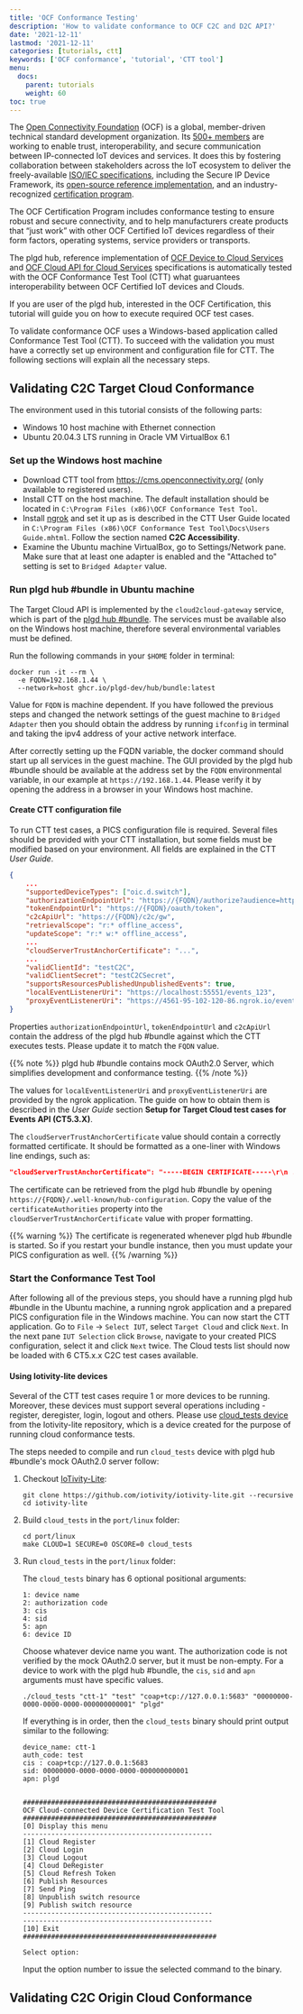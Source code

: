```yaml
---
title: 'OCF Conformance Testing'
description: 'How to validate conformance to OCF C2C and D2C API?'
date: '2021-12-11'
lastmod: '2021-12-11'
categories: [tutorials, ctt]
keywords: ['OCF conformance', 'tutorial', 'CTT tool']
menu:
  docs:
    parent: tutorials
    weight: 60
toc: true
---
```


The [Open Connectivity Foundation](https://openconnectivity.org) (OCF) is a global, member-driven technical standard development organization. Its [500+ members](https://openconnectivity.org/foundation/membership-list/) are working to enable trust, interoperability, and secure communication between IP-connected IoT devices and services. It does this by fostering collaboration between stakeholders across the IoT ecosystem to deliver the freely-available [ISO/IEC specifications](https://openconnectivity.org/developer/specifications/), including the Secure IP Device Framework, its [open-source reference implementation](https://openconnectivity.org/technology/), and an industry-recognized [certification program](https://openconnectivity.org/certification).

The OCF Certification Program includes conformance testing to ensure robust and secure connectivity, and to help manufacturers create products that “just work” with other OCF Certified IoT devices regardless of their form factors, operating systems, service providers or transports.

The plgd hub, reference implementation of [OCF Device to Cloud Services](https://openconnectivity.org/specs/OCF_Device_To_Cloud_Services_Specification_v2.2.4.pdf) and [OCF Cloud API for Cloud Services](https://openconnectivity.org/specs/OCF_Cloud_API_For_Cloud_Services_Specification_v2.2.4.pdf) specifications is automatically tested with the OCF Conformance Test Tool (CTT) what guaruantees interoperability between OCF Certified IoT devices and Clouds.

If you are user of the plgd hub, interested in the OCF Certification, this tutorial will guide you on how to execute required OCF test cases.

To validate conformance OCF uses a Windows-based application called Conformance Test Tool (CTT). To succeed with the validation you must have a correctly set up environment and configuration file for CTT. The following sections will explain all the necessary steps.

## Validating C2C Target Cloud Conformance

The environment used in this tutorial consists of the following parts:

* Windows 10 host machine with Ethernet connection
* Ubuntu 20.04.3 LTS running in Oracle VM VirtualBox 6.1

### Set up the Windows host machine

* Download CTT tool from <https://cms.openconnectivity.org/> (only available to registered users).
* Install CTT on the host machine. The default installation should be located in `C:\Program Files (x86)\OCF Conformance Test Tool`.
* Install [ngrok](https://ngrok.com/) and set it up as is described in the CTT User Guide located in `C:\Program Files (x86)\OCF Conformance Test Tool\Docs\Users Guide.mhtml`. Follow the section named **C2C Accessibility**.
* Examine the Ubuntu machine VirtualBox, go to Settings/Network pane. Make sure that at least one adapter is enabled and the "Attached to" setting is set to `Bridged Adapter` value.

### Run plgd hub #bundle in Ubuntu machine

The Target Cloud API is implemented by the `cloud2cloud-gateway` service, which is part of the [plgd hub #bundle](https://plgd.dev/quickstart/deploy-plgd-hub/#plgd-bundle). The services must be available also on the Windows host machine, therefore several environmental variables must be defined.

Run the following commands in your `$HOME` folder in terminal:

```shell
docker run -it --rm \
  -e FQDN=192.168.1.44 \
  --network=host ghcr.io/plgd-dev/hub/bundle:latest
```

Value for `FQDN` is machine dependent. If you have followed the previous steps and changed the network settings of the guest machine to `Bridged Adapter` then you should obtain the address by running `ifconfig` in terminal and taking the ipv4 address of your active network interface.

After correctly setting up the FQDN variable, the docker command should start up all services in the guest machine. The GUI provided by the plgd hub #bundle should be available at the address set by the `FQDN` environmental variable, in our example at `https://192.168.1.44`. Please verify it by opening the address in a browser in your Windows host machine.

#### Create CTT configuration file

To run CTT test cases, a PICS configuration file is required. Several files should be provided with your CTT installation, but some fields must be modified based on your environment. All fields are explained in the CTT _User Guide_.

```json
{
    ...
    "supportedDeviceTypes": ["oic.d.switch"],
    "authorizationEndpointUrl": "https://{FQDN}/authorize?audience=https://{FQDN}/",
    "tokenEndpointUrl": "https://{FQDN}/oauth/token",
    "c2cApiUrl": "https://{FQDN}/c2c/gw",
    "retrievalScope": "r:* offline_access",
    "updateScope": "r:* w:* offline_access",
    ...
    "cloudServerTrustAnchorCertificate": "...",
    ...
    "validClientId": "testC2C",
    "validClientSecret": "testC2CSecret",
    "supportsResourcesPublishedUnpublishedEvents": true,
    "localEventListenerUri": "https://localhost:55551/events_123",
    "proxyEventListenerUri": "https://4561-95-102-120-86.ngrok.io/events_123"
}
```

Properties `authorizationEndpointUrl`, `tokenEndpointUrl` and `c2cApiUrl` contain the address of the plgd hub #bundle against which the CTT executes tests. Please update it to match the `FQDN` value.

{{% note %}}
plgd hub #bundle contains mock OAuth2.0 Server, which simplifies development and conformance testing.
{{% /note %}}

The values for `localEventListenerUri` and `proxyEventListenerUri` are provided by the ngrok application. The guide on how to obtain them is described in the _User Guide_ section **Setup for Target Cloud test cases for Events API (CT5.3.X)**.

The `cloudServerTrustAnchorCertificate` value should contain a correctly formatted certificate. It should be formatted as a one-liner with Windows line endings, such as:

```json
"cloudServerTrustAnchorCertificate": "-----BEGIN CERTIFICATE-----\r\n ... \r\n-----END CERTIFICATE-----",
```

The certificate can be retrieved from the plgd hub #bundle by opening `https://{FQDN}/.well-known/hub-configuration`. Copy the value of the `certificateAuthorities` property into the `cloudServerTrustAnchorCertificate` value with proper formatting.

{{% warning %}}
The certificate is regenerated whenever plgd hub #bundle is started. So if you restart your bundle instance, then you must update your PICS configuration as well.
{{% /warning %}}

### Start the Conformance Test Tool

After following all of the previous steps, you should have a running plgd hub #bundle in the Ubuntu machine, a running ngrok application and a prepared PICS configuration file in the Windows machine. You can now start the CTT application. Go to `File` -> `Select IUT`, select `Target Cloud` and click `Next`. In the next pane `IUT Selection` click `Browse`, navigate to your created PICS configuration, select it and click `Next` twice. The Cloud tests list should now be loaded with 6 CT5.x.x C2C test cases available.

#### Using Iotivity-lite devices

Several of the CTT test cases require 1 or more devices to be running. Moreover, these devices must support several operations including - register, deregister, login, logout and others. Please use [cloud_tests device](https://github.com/iotivity/iotivity-lite/blob/master/apps/cloud_certification_tests.c) from the Iotivity-lite repository, which is a device created for the purpose of running cloud conformance tests.

The steps needed to compile and run `cloud_tests` device with plgd hub #bundle's mock OAuth2.0 server follow:

1. Checkout [IoTivity-Lite](https://github.com/iotivity/iotivity-lite):

    ```shell
    git clone https://github.com/iotivity/iotivity-lite.git --recursive
    cd iotivity-lite
    ```

2. Build `cloud_tests` in the `port/linux` folder:

    ```shell
    cd port/linux
    make CLOUD=1 SECURE=0 OSCORE=0 cloud_tests
    ```

3. Run `cloud_tests` in the `port/linux` folder:

    The `cloud_tests` binary has 6 optional positional arguments:

    ```shell
    1: device name
    2: authorization code
    3: cis
    4: sid
    5: apn
    6: device ID
    ```

    Choose whatever device name you want. The authorization code is not verified by the mock OAuth2.0 server, but it must be non-empty. For a device to work with the plgd hub #bundle, the `cis`, `sid` and `apn` arguments must have specific values.

    ```shell
    ./cloud_tests "ctt-1" "test" "coap+tcp://127.0.0.1:5683" "00000000-0000-0000-0000-000000000001" "plgd"
    ```

    If everything is in order, then the `cloud_tests` binary should print output similar to the following:

    ```shell
    device_name: ctt-1
    auth_code: test
    cis : coap+tcp://127.0.0.1:5683
    sid: 00000000-0000-0000-0000-000000000001
    apn: plgd


    ################################################
    OCF Cloud-connected Device Certification Test Tool
    ################################################
    [0] Display this menu
    -----------------------------------------------
    [1] Cloud Register
    [2] Cloud Login
    [3] Cloud Logout
    [4] Cloud DeRegister
    [5] Cloud Refresh Token
    [6] Publish Resources
    [7] Send Ping
    [8] Unpublish switch resource
    [9] Publish switch resource
    -----------------------------------------------
    -----------------------------------------------
    [10] Exit
    ################################################

    Select option:
    ```

    Input the option number to issue the selected command to the binary.

## Validating C2C Origin Cloud Conformance
